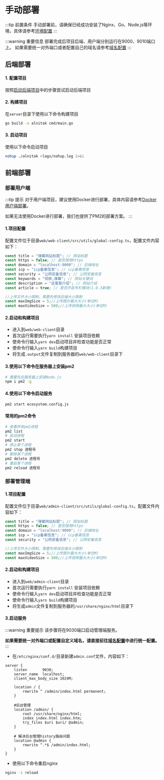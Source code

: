 # 手动部署

:::tip 前置条件
手动部署前，请确保已经成功安装了Nginx、Go、Node.js等环境，具体请参考[环境配置](/guide/start/env)
:::

:::warning 重要信息
部署完成后项目后端、用户端分别运行在9000、9010端口上。
如果需要统一对外端口或者配置自己的域名请参考[域名配置](/guide/deploy/domain)
:::

## 后端部署

#### 1. 配置项目
按照[启动后端项目](/guide/start/start)中的步骤尝试启动后端项目
#### 2. 构建项目
在`server`目录下使用以下命令构建项目
```sh
go build -o alnitak cmd/main.go
```
#### 3. 启动项目
使用以下命令启动项目
```sh
nohup ./alnitak >logs/nohup.log 2>&1
```

## 前端部署

### 部署用户端

:::tip 提示
对于用户端项目，建议使用Docker进行部署，具体内容请参考[Docker用户端部署](/guide/deploy/docker#用户端部署)。

如果无法使用Docker进行部署，我们也提供了PM2的部署方案。
:::

#### 1.项目配置
配置文件位于目录`web/web-client/src/utils/global-config.ts`，配置文件内容如下：
```js
const title = "弹幕网站标题"; // 网站标题
const https = false; // 是否使用https
const domain = "localhost:9000"; // 后端地址
const icp = "icp备案信息"; // icp备案信息
const security = "公网安备信息"; // 公网安备信息
const keywords = "视频,弹幕"; // 网站关键词
const description = "这里是介绍"; // 网站介绍
const article = true; // 是否开启专栏模块(1.0.3新增)

//上传文件大小限制，需要先修改后端大小限制
const maxImgSize = 5;//上传图片最大大小(单位M)
const maxVideoSize = 500;//上传视频最大大小(单位M)
```

#### 2.启动和构建项目
* 进入到`web/web-client`目录
* 首次运行需要执行`yarn install` 安装项目依赖
* 使命令行输入`yarn dev`启动项目并检查功能是否正常
* 使命令行输入`yarn build`构建项目
* 将生成`.output`文件复制到服务器的`web/web-client`目录下

#### 3.使用以下命令在服务器上安装pm2
```sh
# 需要先在服务器上安装Node.js
npm i pm2 -g
```

#### 4.使用以下命令启动服务
```sh
pm2 start ecosystem.config.js
```

#### 常用的pm2命令
```sh
# 查看所有pm2进程
pm2 list 
# 启动进程
pm2 start 
# 停止某个进程
pm2 stop 进程号 
# 删除某个进程
pm2 delete 进程号 
# 重启某个进程
pm2 reload 进程号 
```
<!-- 参考自 https://juejin.cn/post/7224435010072346683 -->


### 部署管理端
#### 1.项目配置
配置文件位于目录`web/admin-client/src/utils/global-config.ts`，配置文件内容如下：
```js
const title = "弹幕网站标题"; // 网站标题
const https = false; // 是否使用https
const domain = "localhost:9000"; // 后端地址
const icp = "icp备案信息"; // icp备案信息
const security = "公网安备信息"; // 公网安备信息

//上传文件大小限制，需要先修改后端大小限制
const maxImgSize = 5;//上传图片最大大小(单位M)
const maxVideoSize = 500;//上传视频最大大小(单位M)
```

#### 2.启动和构建项目
* 进入到`web/admin-client`目录
* 首次运行需要执行`yarn install` 安装项目依赖
* 使命令行输入`yarn dev`启动项目并检查功能是否正常
* 使命令行输入`yarn build`构建项目
* 将生成`admin`文件复制到服务器的`/usr/share/nginx/html`目录下

#### 3.启动服务
:::warning 重要提示
该步骤将在9030端口启动管理端服务。

**如果需要统一对外端口或配置自定义域名，请直接前往[域名配置](/guide/deploy/domain)中进行统一配置。**
:::

* 在`/etc/nginx/conf.d/`目录新建`admin.conf`文件，内容如下：
```
server {
    listen       9030;
	server_name  localhost; 
	client_max_body_size 1024M;

    location / {
        rewrite ^ /admin/index.html permanent;
    }

    #后台管理
    location /admin/ {
        root /usr/share/nginx/html;
        index index.html index.htm;
        try_files $uri $uri/ @admin;
    }

    # 解决后台管理history路由问题
    location @admin {
        rewrite ^.*$ /admin/index.html;
    }
}
```
* 使用以下命令重启nginx

```sh
nginx -s reload
```




